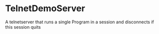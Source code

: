 TelnetDemoServer
================

A telnetserver that runs a single Program in a session and disconnects if this session quits

